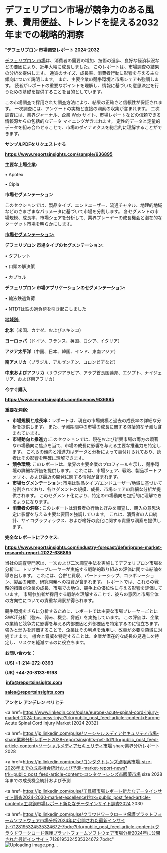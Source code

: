 # デフェリプロン市場が競争力のある風景、費用便益、トレンドを捉える2032年までの戦略的洞察

"<strong>デフェリプロン 市場調査レポート 2024-2032</strong>

<a href=https://www.reportsinsights.com/sample/636895>デフェリプロン 市場</a>は、消費者の需要の増加、技術の進歩、良好な経済状況などの要因により、近年大幅に成長しました。 このレポートは、市場調査の結果の分析を提供します。 通貨のサイズ、成長率、消費者行動に影響を与える主な傾向について説明します。 また、主要企業の競争環境と市場シェアも強調します。 読者がレポートの重要なポイントを理解し、情報に基づいた意思決定を行うための基礎を提供することを目的としています。

この市場調査で採用された調査方法により、結果の正確さと信頼性が保証されます。 一次調査には、アンケートの実施と直接の洞察の収集が含まれます。 二次調査には、業界ジャーナル、企業 Web サイト、市場レポートなどの信頼できる情報源からの包括的なデータ マイニングが含まれます。 定性的データと定量的データを組み合わせることで、市場のダイナミクスを総合的に理解することができます。

<strong><b>サンプルPDFをリクエストする</b></strong>

<a href=https://www.reportsinsights.com/sample/636895><strong><u>https://www.reportsinsights.com/sample/636895</u></strong></a>

<strong>主要な上場企業:</strong>

• Apotex

• Cipla

<strong>市場セグメンテーション</strong>

このセクションでは、製品タイプ、エンドユーザー、流通チャネル、地理的地域などのさまざまなパラメータに基づいて市場を分割します。 各セグメントの市場規模、成長率、市場シェアを分析して、業界プレーヤーの成長機会と潜在的なターゲット市場を明らかにします。

<strong><u>市場セグメンテーション</u></strong><strong><u>:</u></strong>

<strong>デフェリプロン 市場タイプのセグメンテーション:</strong>

• タブレット

• 口頭の解決策

• カプセル

<strong>デフェリプロン 市場アプリケーションのセグメンテーション:</strong>

• 輸液鉄過負荷

• NTDTは鉄の過負荷を引き起こしました

<strong><u>地域別</u></strong><strong><u>:</u></strong>

<strong>北米</strong>（米国、カナダ、およびメキシコ）

<strong>ヨーロッパ</strong>（ドイツ、フランス、英国、ロシア、イタリア）

<strong>アジア太平洋</strong>（中国、日本、韓国、インド、東南アジア）

<strong>南アメリカ</strong>（ブラジル、アルゼンチン、コロンビアなど）

<strong>中東およびアフリカ</strong>（サウジアラビア、アラブ首長国連邦、エジプト、ナイジェリア、および南アフリカ）

<strong>今すぐ購入</strong>

<a href=https://www.reportsinsights.com/buynow/636895><strong><u>https://www.reportsinsights.com/buynow/636895</u></strong></a>

<strong>重要な洞察:</strong>
<ul>
  <li><strong>市場規模と成長率：</strong>レポートは、現在の市場規模と過去の成長率の詳細な分析を提供します。 また、予測期間中の市場の成長に関する包括的な予測も含まれています。</li>
  <li><strong>市場動向と推進力:</strong>このセクションでは、現在および新興市場の両方の顕著な市場動向に焦点を当て、市場の成長に影響を与える主要な推進力を特定します。 これらの傾向と推進力はデータと分析によって裏付けられており、読者はその影響を明確に理解できます。</li>
  <li><strong>競争環境</strong>: このレポートは、業界の主要企業のプロフィールを示し、競争環境の詳細な評価を提供します。 これには、市場シェア、戦略、製品ポートフォリオ、および最近の開発に関する情報が含まれます。</li>
  <li><strong>市場セグメンテーション: </strong>市場は製品タイプ/エンドユーザー/地域に基づいて分割されており、各セグメントの規模、成長、市場シェアの詳細な分析が提供されます。 このセグメント化により、特定の市場動向を包括的に理解できるようになります。</li>
  <li><strong>消費者の洞察 : </strong>このレポートは消費者の行動と好みを調査し、購入の意思決定に影響を与える主要な要因を強調しています。 これは、消費者の人口統計、サイコグラフィックス、および嗜好の変化に関する貴重な洞察を提供します。</li>
</ul>
<strong>完全なレポートにアクセス:</strong>

<a href=https://www.reportsinsights.com/industry-forecast/deferiprone-market-research-report-2022-636895><strong><u><b>https://www.reportsinsights.com/industry-forecast/deferiprone-market-research-report-2022-636895</b></u></strong></a>

当社の調査専門家は、一次および二次調査手法を実施してデフェリプロン市場を分析し、トップキープレーヤーが実施する戦略的取り組みの評価に関する結論を導き出します。 これには、合併と買収、パートナーシップ、コラボレーション、製品の発売、研究開発への投資が含まれます。 レポートでは、これらの戦略的措置が企業の成長、市場での地位、競争上の優位性に与える影響を評価しています。 市場参加者が採用する戦略を理解することで、彼らの意図と市場全体の方向性についての貴重な洞察が得られます。

競争環境をさらに分析するために、レポートでは主要な市場プレーヤーごとにSWOT分析（強み、弱み、機会、脅威）を実施しています。 この評価は、企業の業績と競争力に影響を与える内部要因と外部要因を特定するのに役立ちます。 強みと弱みを評価することで、企業はその利点を活用し、改善が必要な領域に対処できます。 機会と脅威を特定することは、企業が潜在的な成長の見通しを特定し、リスクを軽減するのに役立ちます。

<strong>お問い合わせ：</strong>

<strong>(US) +1-214-272-0393</strong>

<strong>(UK) +44-20-8133-9198</strong>

<strong> </strong><a href=info@reportsinsights.com><strong><u>info@reportsinsights.com</u></strong></a>

<a href=sales@reportsinsights.com><strong><u>sales@reportsinsights.com</u></strong></a>

<strong>アンセレ アンデレン ベリヒテ</strong>

<a href=https://www.linkedin.com/pulse/europe-acute-spinal-cord-injury-market-2024-business-lnjyc?trk=public_post_feed-article-content>Europe Acute Spinal Cord Injury Market [2024 2032]</a>

<a href=https://jp.linkedin.com/pulse/ソーシャルメディアセキュリティ市場-share業界分析レポート2028-reportsinsights-pvt-ltd?trk=public_post_feed-article-content>ソーシャルメディアセキュリティ市場 share業界分析レポート2028</a>

<a href=https://jp.linkedin.com/pulse/コンタクトレンズ点眼薬市場-size-2028年までの成長機会統計および予測-market-report-news?trk=public_post_feed-article-content>コンタクトレンズ点眼薬市場 size 2028年までの成長機会統計および予測</a>

<a href=https://jp.linkedin.com/pulse/工具鋼市場レポート新たなデータインサイト調査2024-2030-market-excellence1?trk=public_post_feed-article-content>工具鋼市場レポート新たなデータインサイト調査2024 2030</a>

<a href=https://jp.linkedin.com/pulse/クラウドワークロード保護プラットフォームソフトウェア市場分析2024年に公開された最新インサイト-7128195324535324672-7bdrc?trk=public_post_feed-article-content>クラウドワークロード保護プラットフォームソフトウェア市場分析2024年に公開された最新インサイト 7128195324535324672 7bdrc</a>"
![Uploading image.png…]()

